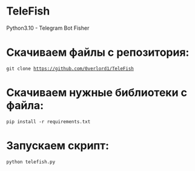 # TeleFish
Python3.10 - Telegram Bot Fisher

# Скачиваем файлы с репозитория:
<code>git clone https://github.com/0verlord1/TeleFish</code>

# Скачиваем нужные библиотеки с файла:
<code>pip install -r requirements.txt</code>

# Запускаем скрипт:
<code>python telefish.py</code>
